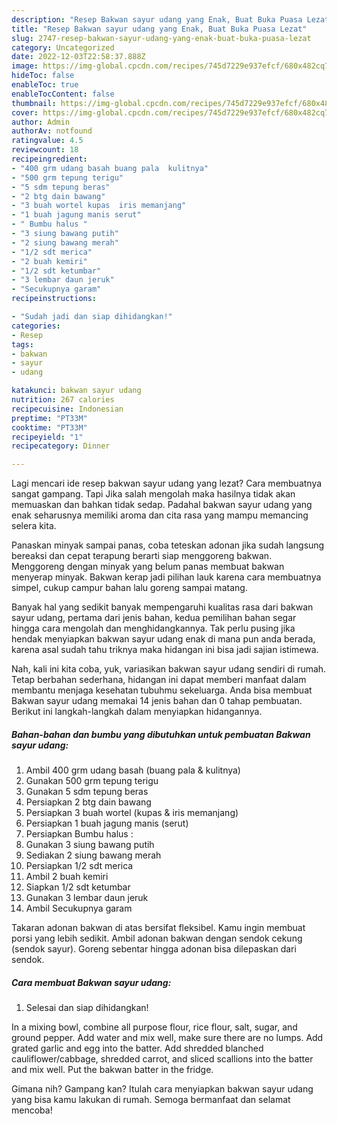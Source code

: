 ```yaml
---
description: "Resep Bakwan sayur udang yang Enak, Buat Buka Puasa Lezat"
title: "Resep Bakwan sayur udang yang Enak, Buat Buka Puasa Lezat"
slug: 2747-resep-bakwan-sayur-udang-yang-enak-buat-buka-puasa-lezat
category: Uncategorized
date: 2022-12-03T22:58:37.888Z
image: https://img-global.cpcdn.com/recipes/745d7229e937efcf/680x482cq70/bakwan-sayur-udang-foto-resep-utama.jpg
hideToc: false
enableToc: true
enableTocContent: false
thumbnail: https://img-global.cpcdn.com/recipes/745d7229e937efcf/680x482cq70/bakwan-sayur-udang-foto-resep-utama.jpg
cover: https://img-global.cpcdn.com/recipes/745d7229e937efcf/680x482cq70/bakwan-sayur-udang-foto-resep-utama.jpg
author: Admin
authorAv: notfound
ratingvalue: 4.5
reviewcount: 18
recipeingredient:
- "400 grm udang basah buang pala  kulitnya"
- "500 grm tepung terigu"
- "5 sdm tepung beras"
- "2 btg dain bawang"
- "3 buah wortel kupas  iris memanjang"
- "1 buah jagung manis serut"
- " Bumbu halus "
- "3 siung bawang putih"
- "2 siung bawang merah"
- "1/2 sdt merica"
- "2 buah kemiri"
- "1/2 sdt ketumbar"
- "3 lembar daun jeruk"
- "Secukupnya garam"
recipeinstructions:

- "Sudah jadi dan siap dihidangkan!"
categories:
- Resep
tags:
- bakwan
- sayur
- udang

katakunci: bakwan sayur udang 
nutrition: 267 calories
recipecuisine: Indonesian
preptime: "PT33M"
cooktime: "PT33M"
recipeyield: "1"
recipecategory: Dinner

---
```



Lagi mencari ide resep bakwan sayur udang yang lezat? Cara membuatnya sangat gampang. Tapi Jika salah mengolah maka hasilnya tidak akan memuaskan dan bahkan tidak sedap. Padahal bakwan sayur udang yang enak seharusnya memiliki aroma dan cita rasa yang mampu memancing selera kita.


Panaskan minyak sampai panas, coba teteskan adonan jika sudah langsung bereaksi dan cepat terapung berarti siap menggoreng bakwan. Menggoreng dengan minyak yang belum panas membuat bakwan menyerap minyak. Bakwan kerap jadi pilihan lauk karena cara membuatnya simpel, cukup campur bahan lalu goreng sampai matang.

Banyak hal yang sedikit banyak mempengaruhi kualitas rasa dari bakwan sayur udang, pertama dari jenis bahan, kedua pemilihan bahan segar hingga cara mengolah dan menghidangkannya. Tak perlu pusing jika hendak menyiapkan bakwan sayur udang enak di mana pun anda berada, karena asal sudah tahu triknya maka hidangan ini bisa jadi sajian istimewa.


Nah, kali ini kita coba, yuk, variasikan bakwan sayur udang sendiri di rumah. Tetap berbahan sederhana, hidangan ini dapat memberi manfaat dalam membantu menjaga kesehatan tubuhmu sekeluarga. Anda bisa membuat Bakwan sayur udang memakai 14 jenis bahan dan 0 tahap pembuatan. Berikut ini langkah-langkah dalam menyiapkan hidangannya.

<!--inarticleads1-->

##### Bahan-bahan dan bumbu yang dibutuhkan untuk pembuatan Bakwan sayur udang:

1. Ambil 400 grm udang basah (buang pala &amp; kulitnya)
1. Gunakan 500 grm tepung terigu
1. Gunakan 5 sdm tepung beras
1. Persiapkan 2 btg dain bawang
1. Persiapkan 3 buah wortel (kupas &amp; iris memanjang)
1. Persiapkan 1 buah jagung manis (serut)
1. Persiapkan  Bumbu halus :
1. Gunakan 3 siung bawang putih
1. Sediakan 2 siung bawang merah
1. Persiapkan 1/2 sdt merica
1. Ambil 2 buah kemiri
1. Siapkan 1/2 sdt ketumbar
1. Gunakan 3 lembar daun jeruk
1. Ambil Secukupnya garam


Takaran adonan bakwan di atas bersifat fleksibel. Kamu ingin membuat porsi yang lebih sedikit. Ambil adonan bakwan dengan sendok cekung (sendok sayur). Goreng sebentar hingga adonan bisa dilepaskan dari sendok. 

<!--inarticleads2-->

##### Cara membuat Bakwan sayur udang:


1. Selesai dan siap dihidangkan!

In a mixing bowl, combine all purpose flour, rice flour, salt, sugar, and ground pepper. Add water and mix well, make sure there are no lumps. Add grated garlic and egg into the batter. Add shredded blanched cauliflower/cabbage, shredded carrot, and sliced scallions into the batter and mix well. Put the bakwan batter in the fridge. 

Gimana nih? Gampang kan? Itulah cara menyiapkan bakwan sayur udang yang bisa kamu lakukan di rumah. Semoga bermanfaat dan selamat mencoba!
